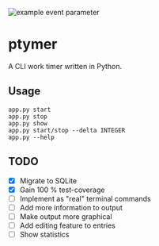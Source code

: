 ![example event parameter](https://github.com/falkoin/ptymer/actions/workflows/main.yml/badge.svg?event=push)

# ptymer
A CLI work timer written in Python.

## Usage
    app.py start
    app.py stop
    app.py show 
    app.py start/stop --delta INTEGER
    app.py --help

## TODO
- [x] Migrate to SQLite
- [x] Gain 100 % test-coverage
- [ ] Implement as "real" terminal commands
- [ ] Add more information to output
- [ ] Make output more graphical
- [ ] Add editing feature to entries
- [ ] Show statistics
